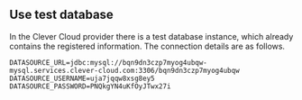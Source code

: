 ## Use test database

In the Clever Cloud provider there is a test database instance, which already contains the registered information. The connection details are as follows. 

```text
DATASOURCE_URL=jdbc:mysql://bqn9dn3czp7myog4ubqw-mysql.services.clever-cloud.com:3306/bqn9dn3czp7myog4ubqw
DATASOURCE_USERNAME=uja7jqqw8xsg8ey5
DATASOURCE_PASSWORD=PNQkgYN4uKfOyJTwx27i
```

